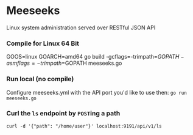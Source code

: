 # Meeseeks
Linux system administration served over RESTful JSON API


### Compile for Linux 64 Bit
GOOS=linux GOARCH=amd64 go build -gcflags=-trimpath=$GOPATH -asmflags=-trimpath=$GOPATH meeseeks.go

### Run local (no compile)
Configure meeseeks.yml with the API port you'd like to use then:
`go run meeseeks.go`

### Curl the `ls` endpoint by `POST`ing a path
`curl -d '{"path": "/home/user"}' localhost:9191/api/v1/ls`